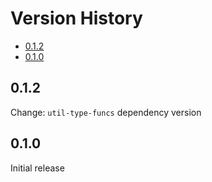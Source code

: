 # Version History

[TOC]: # " "

- [0.1.2](#012)
- [0.1.0](#010)


## 0.1.2

Change: `util-type-funcs` dependency version

## 0.1.0

Initial release
